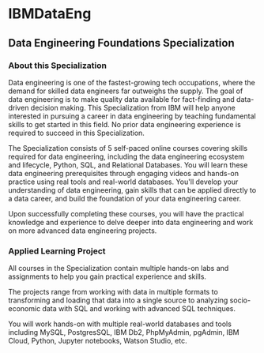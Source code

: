 # IBMDataEng
## Data Engineering Foundations Specialization
### About this Specialization


Data engineering is one of the fastest-growing tech occupations, where the demand for skilled data engineers far outweighs the supply. The goal of data engineering is to make quality data available for fact-finding and data-driven decision making. This Specialization from IBM will help anyone interested in pursuing a career in data engineering by teaching fundamental skills to get started in this field. No prior data engineering experience is required to succeed in this Specialization.

The Specialization consists of 5 self-paced online courses covering skills required for data engineering, including the data engineering ecosystem and lifecycle, Python, SQL, and Relational Databases.  You will learn these data engineering prerequisites through engaging videos and hands-on practice using real tools and real-world databases. You'll develop your understanding of data engineering, gain skills that can be applied directly to a data career, and build the foundation of your data engineering career.

Upon successfully completing these courses, you will have the practical knowledge and experience to delve deeper into data engineering and work on more advanced data engineering projects. 

### Applied Learning Project

All courses in the Specialization contain multiple hands-on labs and assignments to help you gain practical experience and skills.    

The projects range from working with data in multiple formats to transforming and loading that data into a single source to analyzing socio-economic data with SQL and working with advanced SQL techniques. 

You will work hands-on with multiple real-world databases and tools including MySQL, PostgresSQL, IBM Db2, PhpMyAdmin, pgAdmin, IBM Cloud, Python, Jupyter notebooks, Watson Studio, etc.
